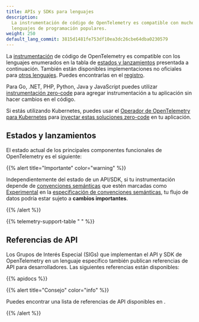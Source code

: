 ```yaml
---
title: APIs y SDKs para lenguajes
description:
  La instrumentación de código de OpenTelemetry es compatible con muchos
  lenguajes de programación populares.
weight: 250
default_lang_commit: 3815d1481fe753df10ea3dc26cbe64dba0230579
---
```


La [instrumentación][] de código de OpenTelemetry es compatible con los
lenguajes enumerados en la tabla de
[estados y lanzamientos](#status-and-releases) presentada a continuación.
También están disponibles implementaciones no oficiales para
[otros lenguajes](/docs/languages/other). Puedes encontrarlas en el
[registro](/ecosystem/registry/).

Para Go, .NET, PHP, Python, Java y JavaScript puedes utilizar
[instrumentación zero-code](/docs/zero-code) para agregar instrumentación a tu
aplicación sin hacer cambios en el código.

Si estás utilizando Kubernetes, puedes usar el [Operador de OpenTelemetry para
Kubernetes][otel-op] para [inyectar estas soluciones zero-code][zero-code] en tu
aplicación.

## Estados y lanzamientos

El estado actual de los principales componentes funcionales de OpenTelemetry es
el siguiente:

{{% alert title="Importante" color="warning" %}}

Independientemente del estado de un API/SDK, si tu instrumentación depende de
[convenciones semánticas] que estén marcadas como [Experimental] en la [especificación
de
convenciones semánticas], tu flujo de datos podría estar sujeto a **cambios
importantes**.

[convenciones semánticas]: /docs/concepts/semantic-conventions/
[Experimental]: /docs/specs/otel/document-status/
[especificación de convenciones semánticas]: /docs/specs/semconv/

{{% /alert %}}

{{% telemetry-support-table " " %}}

## Referencias de API

Los Grupos de Interés Especial (SIGs) que implementan el API y SDK de
OpenTelemetry en un lenguaje específico también publican referencias de API para
desarrolladores. Las siguientes referencias están disponibles:

{{% apidocs %}}

{{% alert title="Consejo" color="info" %}}

Puedes encontrar una lista de referencias de API disponibles en </api-docs>.

{{% /alert %}}

[zero-code]: /docs/kubernetes/operator/automatic/
[instrumentación]: /docs/concepts/instrumentation/
[otel-op]: /docs/kubernetes/operator/
